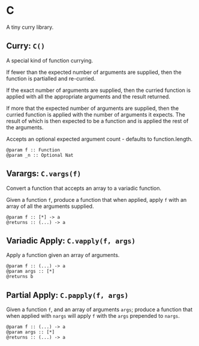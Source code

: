 C
===

A tiny curry library.


Curry: `C()`
---

A special kind of function currying.

If fewer than the expected number of arguments are supplied, then the
function is partialled and re-curried.

If the exact number of arguments are supplied, then the curried function is
applied with all the appropriate arguments and the result returned.

If more that the expected number of arguments are supplied, then the curried
function is applied with the number of arguments it expects.  The result of
which is then expected to be a function and is applied the rest of the
arguments.

Accepts an optional expected argument count - defaults to function.length.

```
@param f :: Function
@param _n :: Optional Nat
````


Varargs: `C.vargs(f)`
---

Convert a function that accepts an array to a variadic function.

Given a function `f`, produce a function that when applied, apply `f` with
an array of all the arguments supplied.

```
@param f :: [*] -> a
@returns :: (...) -> a
```


Variadic Apply: `C.vapply(f, args)`
---

Apply a function given an array of arguments.

```
@param f :: (...) -> a
@param args :: [*]
@returns b
```


Partial Apply: `C.papply(f, args)`
---

Given a function `f`, and an array of arguments `args`; produce a function
that when applied with `nargs` will apply `f` with the `args` prepended to
`nargs`.

```
@param f :: (...) -> a
@param args :: [*]
@returns :: (...) -> a
```
